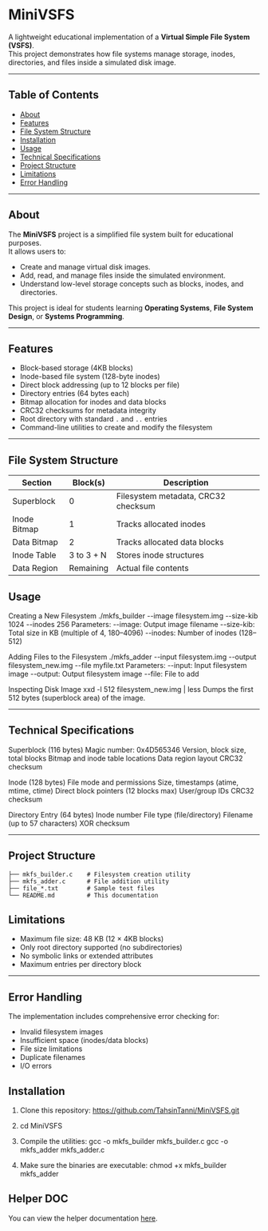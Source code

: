 # MiniVSFS

A lightweight educational implementation of a **Virtual Simple File System (VSFS)**.  
This project demonstrates how file systems manage storage, inodes, directories, and files inside a simulated disk image.

---

## Table of Contents
- [About](#about)
- [Features](#features)
- [File System Structure](#file-system-structure)
- [Installation](#installation)
- [Usage](#usage)
- [Technical Specifications](#technical-specifications)
- [Project Structure](#project-structure)
- [Limitations](#limitations)
- [Error Handling](#error-handling)
---

## About
The **MiniVSFS** project is a simplified file system built for educational purposes.  
It allows users to:
- Create and manage virtual disk images.
- Add, read, and manage files inside the simulated environment.
- Understand low-level storage concepts such as blocks, inodes, and directories.

This project is ideal for students learning **Operating Systems**, **File System Design**, or **Systems Programming**.

---

## Features
- Block-based storage (4KB blocks)
- Inode-based file system (128-byte inodes)
- Direct block addressing (up to 12 blocks per file)
- Directory entries (64 bytes each)
- Bitmap allocation for inodes and data blocks
- CRC32 checksums for metadata integrity
- Root directory with standard `.` and `..` entries
- Command-line utilities to create and modify the filesystem

---

## File System Structure

| Section        | Block(s)       | Description                        |
|----------------|---------------|------------------------------------|
| Superblock     | 0             | Filesystem metadata, CRC32 checksum|
| Inode Bitmap   | 1             | Tracks allocated inodes            |
| Data Bitmap    | 2             | Tracks allocated data blocks       |
| Inode Table    | 3 to 3 + N    | Stores inode structures            |
| Data Region    | Remaining     | Actual file contents               |


## Usage

Creating a New Filesystem
./mkfs_builder --image filesystem.img --size-kib 1024 --inodes 256
Parameters:
--image: Output image filename
--size-kib: Total size in KB (multiple of 4, 180–4096)
--inodes: Number of inodes (128–512)

Adding Files to the Filesystem
./mkfs_adder --input filesystem.img --output filesystem_new.img --file myfile.txt
Parameters:
--input: Input filesystem image
--output: Output filesystem image
--file: File to add

Inspecting Disk Image
xxd -l 512 filesystem_new.img | less
Dumps the first 512 bytes (superblock area) of the image.

---

## Technical Specifications

Superblock (116 bytes)
Magic number: 0x4D565346
Version, block size, total blocks
Bitmap and inode table locations
Data region layout
CRC32 checksum

Inode (128 bytes)
File mode and permissions
Size, timestamps (atime, mtime, ctime)
Direct block pointers (12 blocks max)
User/group IDs
CRC32 checksum

Directory Entry (64 bytes)
Inode number
File type (file/directory)
Filename (up to 57 characters)
XOR checksum

---
## Project Structure

```
├── mkfs_builder.c    # Filesystem creation utility
├── mkfs_adder.c      # File addition utility
├── file_*.txt        # Sample test files
└── README.md         # This documentation
```


## Limitations

- Maximum file size: 48 KB (12 × 4KB blocks)
- Only root directory supported (no subdirectories)
- No symbolic links or extended attributes
- Maximum entries per directory block

---

## Error Handling

The implementation includes comprehensive error checking for:

- Invalid filesystem images
- Insufficient space (inodes/data blocks)
- File size limitations
- Duplicate filenames
- I/O errors

## Installation

1. Clone this repository:
https://github.com/TahsinTanni/MiniVSFS.git

2. cd MiniVSFS

3. Compile the utilities:
gcc -o mkfs_builder mkfs_builder.c
gcc -o mkfs_adder mkfs_adder.c

4. Make sure the binaries are executable:
chmod +x mkfs_builder mkfs_adder

## Helper DOC

You can view the helper documentation [here](https://docs.google.com/document/d/1TKeNfHOCvLOceYXpUFmnTPE4n6Zna1RU2-40olV_XSs/edit?tab=t.2t18mw9qpgw1).

